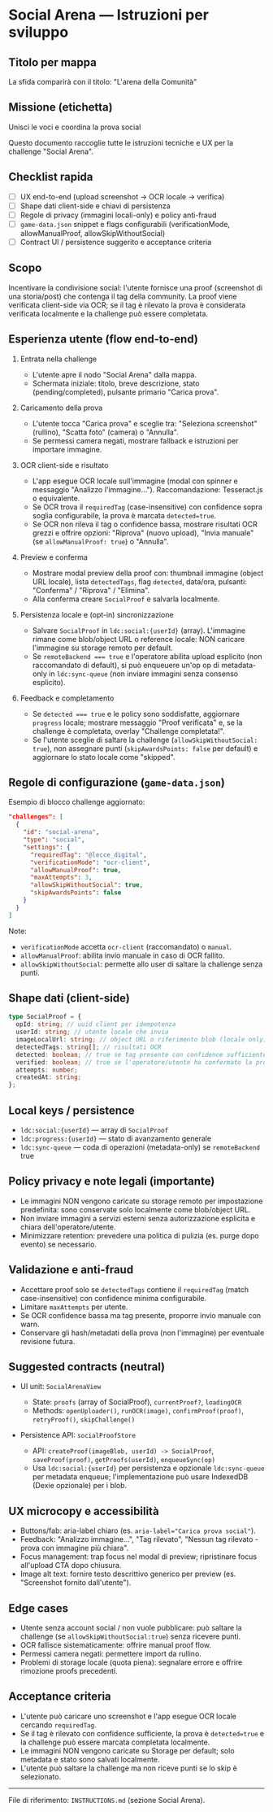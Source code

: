 # Social Arena — Istruzioni per sviluppo

## Titolo per mappa
La sfida comparirà con il titolo: "L'arena della Comunità"

## Missione (etichetta)
Unisci le voci e coordina la prova social

Questo documento raccoglie tutte le istruzioni tecniche e UX per la challenge "Social Arena".

## Checklist rapida

- [ ] UX end-to-end (upload screenshot → OCR locale → verifica)
- [ ] Shape dati client-side e chiavi di persistenza
- [ ] Regole di privacy (immagini locali-only) e policy anti-fraud
- [ ] `game-data.json` snippet e flags configurabili (verificationMode, allowManualProof, allowSkipWithoutSocial)
- [ ] Contract UI / persistence suggerito e acceptance criteria

## Scopo

Incentivare la condivisione social: l'utente fornisce una proof (screenshot di una storia/post) che contenga il tag della community. La proof viene verificata client-side via OCR; se il tag è rilevato la prova è considerata verificata localmente e la challenge può essere completata.

## Esperienza utente (flow end‑to‑end)

1. Entrata nella challenge

   - L'utente apre il nodo "Social Arena" dalla mappa.
   - Schermata iniziale: titolo, breve descrizione, stato (pending/completed), pulsante primario "Carica prova".

2. Caricamento della prova

   - L'utente tocca "Carica prova" e sceglie tra: "Seleziona screenshot" (rullino), "Scatta foto" (camera) o "Annulla".
   - Se permessi camera negati, mostrare fallback e istruzioni per importare immagine.

3. OCR client-side e risultato

   - L'app esegue OCR locale sull'immagine (modal con spinner e messaggio "Analizzo l'immagine..."). Raccomandazione: Tesseract.js o equivalente.
   - Se OCR trova il `requiredTag` (case-insensitive) con confidence sopra soglia configurabile, la prova è marcata `detected=true`.
   - Se OCR non rileva il tag o confidence bassa, mostrare risultati OCR grezzi e offrire opzioni: "Riprova" (nuovo upload), "Invia manuale" (se `allowManualProof: true`) o "Annulla".

4. Preview e conferma

   - Mostrare modal preview della proof con: thumbnail immagine (object URL locale), lista `detectedTags`, flag `detected`, data/ora, pulsanti: "Conferma" / "Riprova" / "Elimina".
   - Alla conferma creare `SocialProof` e salvarla localmente.

5. Persistenza locale e (opt-in) sincronizzazione

   - Salvare `SocialProof` in `ldc:social:{userId}` (array). L'immagine rimane come blob/object URL o reference locale: NON caricare l'immagine su storage remoto per default.
   - Se `remoteBackend === true` e l'operatore abilita upload esplicito (non raccomandato di default), si può enqueuere un'op op di metadata-only in `ldc:sync-queue` (non inviare immagini senza consenso esplicito).

6. Feedback e completamento

   - Se `detected === true` e le policy sono soddisfatte, aggiornare `progress` locale; mostrare messaggio "Proof verificata" e, se la challenge è completata, overlay "Challenge completata!".
   - Se l'utente sceglie di saltare la challenge (`allowSkipWithoutSocial: true`), non assegnare punti (`skipAwardsPoints: false` per default) e aggiornare lo stato locale come "skipped".

## Regole di configurazione (`game-data.json`)

Esempio di blocco challenge aggiornato:

```json
"challenges": [
  {
    "id": "social-arena",
    "type": "social",
    "settings": {
      "requiredTag": "@lecce_digital",
      "verificationMode": "ocr-client",
      "allowManualProof": true,
      "maxAttempts": 3,
      "allowSkipWithoutSocial": true,
      "skipAwardsPoints": false
    }
  }
]
```

Note:

- `verificationMode` accetta `ocr-client` (raccomandato) o `manual`.
- `allowManualProof`: abilita invio manuale in caso di OCR fallito.
- `allowSkipWithoutSocial`: permette allo user di saltare la challenge senza punti.

## Shape dati (client-side)

```ts
type SocialProof = {
  opId: string; // uuid client per idempotenza
  userId: string; // utente locale che invia
  imageLocalUrl: string; // object URL o riferimento blob (locale only)
  detectedTags: string[]; // risultati OCR
  detected: boolean; // true se tag presente con confidence sufficiente
  verified: boolean; // true se l'operatore/utente ha confermato la proof
  attempts: number;
  createdAt: string;
};
```

## Local keys / persistence

- `ldc:social:{userId}` — array di `SocialProof`
- `ldc:progress:{userId}` — stato di avanzamento generale
- `ldc:sync-queue` — coda di operazioni (metadata-only) se `remoteBackend` true

## Policy privacy e note legali (importante)

- Le immagini NON vengono caricate su storage remoto per impostazione predefinita: sono conservate solo localmente come blob/object URL.
- Non inviare immagini a servizi esterni senza autorizzazione esplicita e chiara dell'operatore/utente.
- Minimizzare retention: prevedere una politica di pulizia (es. purge dopo evento) se necessario.

## Validazione e anti-fraud

- Accettare proof solo se `detectedTags` contiene il `requiredTag` (match case-insensitive) con confidence minima configurabile.
- Limitare `maxAttempts` per utente.
- Se OCR confidence bassa ma tag presente, proporre invio manuale con warn.
- Conservare gli hash/metadati della prova (non l'immagine) per eventuale revisione futura.

## Suggested contracts (neutral)

- UI unit: `SocialArenaView`

  - State: `proofs` (array of SocialProof), `currentProof?`, `loadingOCR`
  - Methods: `openUploader()`, `runOCR(image)`, `confirmProof(proof)`, `retryProof()`, `skipChallenge()`

- Persistence API: `socialProofStore`
  - API: `createProof(imageBlob, userId) -> SocialProof`, `saveProof(proof)`, `getProofs(userId)`, `enqueueSync(op)`
  - Usa `ldc:social:{userId}` per persistenza e opzionale `ldc:sync-queue` per metadata enqueue; l'implementazione può usare IndexedDB (Dexie opzionale) per i blob.

## UX microcopy e accessibilità

- Buttons/fab: aria-label chiaro (es. `aria-label="Carica prova social"`).
- Feedback: "Analizzo immagine…", "Tag rilevato", "Nessun tag rilevato - prova con immagine più chiara".
- Focus management: trap focus nel modal di preview; ripristinare focus all'upload CTA dopo chiusura.
- Image alt text: fornire testo descrittivo generico per preview (es. "Screenshot fornito dall'utente").

## Edge cases

- Utente senza account social / non vuole pubblicare: può saltare la challenge (se `allowSkipWithoutSocial:true`) senza ricevere punti.
- OCR fallisce sistematicamente: offrire manual proof flow.
- Permessi camera negati: permettere import da rullino.
- Problemi di storage locale (quota piena): segnalare errore e offrire rimozione proofs precedenti.

## Acceptance criteria

- L'utente può caricare uno screenshot e l'app esegue OCR locale cercando `requiredTag`.
- Se il tag è rilevato con confidence sufficiente, la prova è `detected=true` e la challenge può essere marcata completata localmente.
- Le immagini NON vengono caricate su Storage per default; solo metadata e stato sono salvati localmente.
- L'utente può saltare la challenge ma non riceve punti se lo skip è selezionato.

---

File di riferimento: `INSTRUCTIONS.md` (sezione Social Arena).
